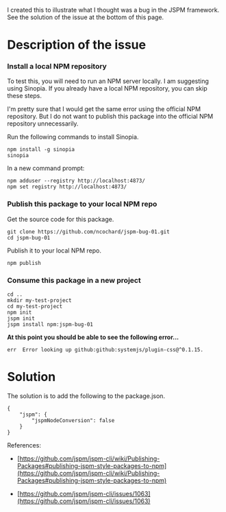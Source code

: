 I created this to illustrate what I thought was a bug in the JSPM framework. See the solution of the issue at the bottom of this page.

# Description of the issue #
### Install a local NPM repository ###
To test this, you will need to run an NPM server locally. I am suggesting using Sinopia. If you already have a local NPM repository, you can skip these steps.

I'm pretty sure that I would get the same error using the official NPM repository. But I do not want to publish this package into the official NPM repository unnecessarily.

Run the following commands to install Sinopia.

    npm install -g sinopia
    sinopia

In a new command prompt:

    npm adduser --registry http://localhost:4873/
    npm set registry http://localhost:4873/

### Publish this package to your local NPM repo ###

Get the source code for this package.

    git clone https://github.com/ncochard/jspm-bug-01.git
    cd jspm-bug-01

Publish it to your local NPM repo.

    npm publish

### Consume this package in a new project ###

    cd ..
    mkdir my-test-project
    cd my-test-project
    npm init
    jspm init
    jspm install npm:jspm-bug-01

**At this point you should be able to see the following error...**

    err  Error looking up github:github:systemjs/plugin-css@^0.1.15.

# Solution #
The solution is to add the following to the package.json.

    {
    	"jspm": {
    		"jspmNodeConversion": false
    	}
    }


References:

- [https://github.com/jspm/jspm-cli/wiki/Publishing-Packages#publishing-jspm-style-packages-to-npm](https://github.com/jspm/jspm-cli/wiki/Publishing-Packages#publishing-jspm-style-packages-to-npm)

- [https://github.com/jspm/jspm-cli/issues/1063](https://github.com/jspm/jspm-cli/issues/1063)